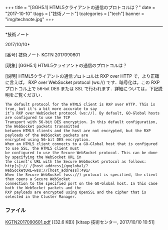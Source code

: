 ﻿+++
title = "[GGH5.1] HTML5クライアントの通信のプロトコルは？"
date = "2017-10-10"
ttags = ["技術ノート"]
tcategories = ["tech"]
banner = "img/technote.jpg"
+++

-----------------------------------------------------------------------------------------------------------------------------

*技術ノート

2017/10/10*


[番号]
技術ノート KGTN 2017090601

[現象]
[GGH5.1] HTML5クライアントの通信のプロトコルは？

[説明]
HTML5クライアントの通信プロトコルは RXP over HTTP で，より正確に言えば，
RXP over WebSocket protocol (ws://) です．暗号化は，この RXP
プロトコル上で 56-bit DES または SSL
で行われます．詳細については，下記説明をご覧ください．

    The default protocol for the HTML5 client is RXP over HTTP. This is true, but it's a bit more accurate to say
    it’s RXP over WebSocket protocol (ws://). By default, GO-Global hosts are configured to use the TCP
    Transport with 56-bit DES encryption. In this default configuration, the WebSocket packets transmitted
    between HTML5 clients and the host are not encrypted, but the RXP payloads of the WebSocket packets are
    encrypted using 56-bit DES encryption.
    When an HTML5 client connects to a GO-Global host that is configured to use SSL, the HTML5 client must
    be configured to use the Secure WebSocket protocol. This can be done by specifying the WebSocket URL in
    the client’s URL with the Secure WebSocket protocol as follows:
    http[s]:// /[host_address]/goglobal/?WebSocketURL=wss://[host_address]:491/
    When the Secure WebSocket (wss://) protocol is specified, the client then opens a Secure WebSocket
    connection to the specified port on the GO-Global host. In this case both the WebSocket packets and the
    RXP payloads are encrypted using OpenSSL and the cipher that is selected in the Cluster Manager.


### ファイル

 
 


[KGTN2017090601.pdf](http://techreport.kitasp.net/attachments/download/3822/KGTN2017090601.pdf)
 [(32.6 KB)] [kitasp 技術センター, 2017/10/10
10:51]


 


 

